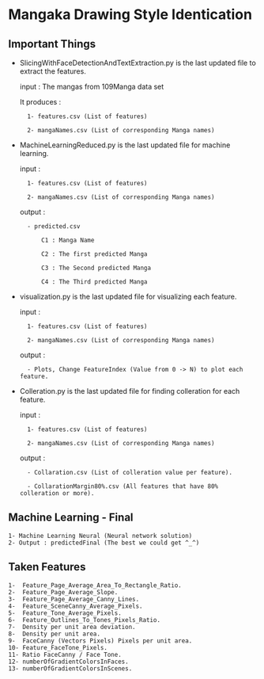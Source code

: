 Mangaka Drawing Style Identication
==================

Important Things
--------
- SlicingWithFaceDetectionAndTextExtraction.py is the last updated file to extract the features.

	input : The mangas from 109Manga data set
  
	It produces : 
  
		1- features.csv (List of features)
    
		2- mangaNames.csv (List of corresponding Manga names)
    
- MachineLearningReduced.py is the last updated file for machine learning.

	input : 
  
		1- features.csv (List of features)
    
		2- mangaNames.csv (List of corresponding Manga names)
    
	output : 
  
		- predicted.csv 
    
			C1 : Manga Name
      
			C2 : The first predicted Manga
      
			C3 : The Second predicted Manga
      
			C4 : The Third predicted Manga

- visualization.py is the last updated file for visualizing each feature.

	input : 
  
		1- features.csv (List of features)
    
		2- mangaNames.csv (List of corresponding Manga names)
    
	output : 
  
		- Plots, Change FeatureIndex (Value from 0 -> N) to plot each feature.

- Colleration.py is the last updated file for finding colleration for each feature.

	input : 
  
		1- features.csv (List of features)
    
		2- mangaNames.csv (List of corresponding Manga names)
    
	output : 
  
		- Collaration.csv (List of colleration value per feature).

		- CollarationMargin80%.csv (All features that have 80% colleration or more).
		
Machine Learning  -  Final
--------
	1- Machine Learning Neural (Neural network solution)
	2- Output : predictedFinal (The best we could get ^_^)
	
	
Taken Features
--------
	1-  Feature_Page_Average_Area_To_Rectangle_Ratio.
	2-  Feature_Page_Average_Slope.
	3-  Feature_Page_Average_Canny_Lines.
	4-  Feature_SceneCanny_Average_Pixels.
	5-  Feature_Tone_Average_Pixels.
	6-  Feature_Outlines_To_Tones_Pixels_Ratio.
	7-  Density per unit area deviation.
	8-  Density per unit area.
	9-  FaceCanny (Vectors Pixels) Pixels per unit area.
	10- Feature_FaceTone_Pixels.
	11- Ratio FaceCanny / Face Tone.
	12- numberOfGradientColorsInFaces.
	13- numberOfGradientColorsInScenes.
